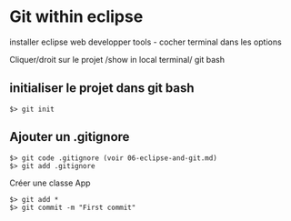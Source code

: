 # Git within eclipse

installer eclipse web developper tools - cocher terminal dans les options

Cliquer/droit sur le projet /show in local terminal/ git bash

## initialiser le projet dans git bash

    $> git init
    
## Ajouter un .gitignore

    $> git code .gitignore (voir 06-eclipse-and-git.md)
    $> git add .gitignore
    
Créer une classe App

    $> git add *
    $> git commit -m "First commit"